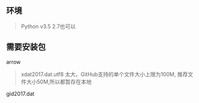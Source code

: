 ## 环境
>Python v3.5
>       2.7也可以
## 需要安装包
arrow


>xdat2017.dat.utf8 太大，GitHub支持的单个文件大小上限为100M,
>推荐文件大小50M,所以都暂存在本地


gid2017.dat

